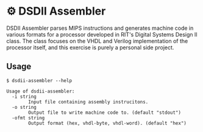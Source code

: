 # ⚙ DSDII Assembler

DSDII Assembler parses MIPS instructions and generates machine code in various formats for a processor developed in RIT's Digital Systems Design II class. The class focuses on the VHDL and Verilog implementation of the processor itself, and this exercise is purely a personal side project.

## Usage

```shellp
$ dsdii-assembler --help

Usage of dsdii-assembler:
  -i string
        Input file containing assembly instrucitons.
  -o string
        Output file to write machine code to. (default "stdout")
  -ofmt string
        Output format (hex, vhdl-byte, vhdl-word). (default "hex")
```